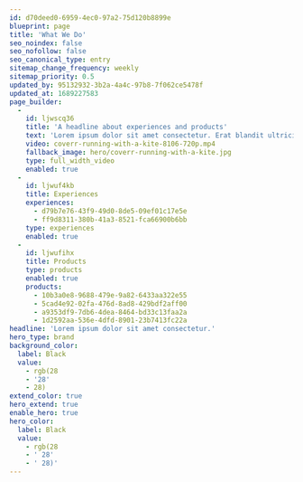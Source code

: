 ```yaml
---
id: d70deed0-6959-4ec0-97a2-75d120b8899e
blueprint: page
title: 'What We Do'
seo_noindex: false
seo_nofollow: false
seo_canonical_type: entry
sitemap_change_frequency: weekly
sitemap_priority: 0.5
updated_by: 95132932-3b2a-4a4c-97b8-7f062ce5478f
updated_at: 1689227583
page_builder:
  -
    id: ljwscq36
    title: 'A headline about experiences and products'
    text: 'Lorem ipsum dolor sit amet consectetur. Erat blandit ultricies pharetra semper eget consequat. Sollicitudin id neque quam sed diam. Amet tortor cursus amet ullamcorper et massa consequat ornare vulputate. Sit quis venenatis tempor est mi adipiscing nec. Aliquam vel sit interdum ut cursus et sit lacus nunc. Sit at ornare porttitor neque molestie luctus etiam morbi. Viverra scelerisque curabitur mattis vel a viverra nisi. Eu facilisis quis nunc sollicitudin justo nibh vitae massa. Turpis congue vulputate diam a vulputate nunc. Libero purus sapien integer aliquam posuere. Posuere condimentum eget quisque facilisis et non nascetur diam auctor.'
    video: coverr-running-with-a-kite-8106-720p.mp4
    fallback_image: hero/coverr-running-with-a-kite.jpg
    type: full_width_video
    enabled: true
  -
    id: ljwuf4kb
    title: Experiences
    experiences:
      - d79b7e76-43f9-49d0-8de5-09ef01c17e5e
      - ff9d8311-380b-41a3-8521-fca66900b6bb
    type: experiences
    enabled: true
  -
    id: ljwufihx
    title: Products
    type: products
    enabled: true
    products:
      - 10b3a0e8-9688-479e-9a82-6433aa322e55
      - 5cad4e92-02fa-476d-8ad8-429bdf2aff00
      - a9353df9-7db6-4dea-8464-bd33c13faa2a
      - 1d2592aa-536e-4dfd-8901-23b7413fc22a
headline: 'Lorem ipsum dolor sit amet consectetur.'
hero_type: brand
background_color:
  label: Black
  value:
    - rgb(28
    - '28'
    - 28)
extend_color: true
hero_extend: true
enable_hero: true
hero_color:
  label: Black
  value:
    - rgb(28
    - ' 28'
    - ' 28)'
---
```

